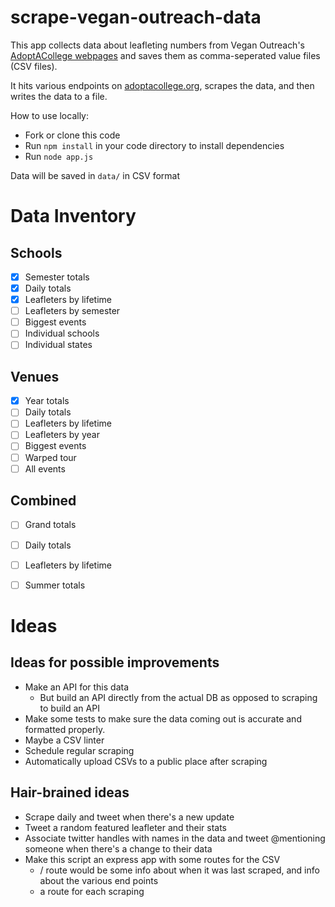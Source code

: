 scrape-vegan-outreach-data
==========================

This app collects data about leafleting numbers from Vegan Outreach's [AdoptACollege webpages](http://adoptacollege.org) and saves them as comma-seperated value files (CSV files).

It hits various endpoints on [adoptacollege.org](http://adoptacollege.org), scrapes the data, and then writes the data to a file.

How to use locally:
* Fork or clone this code
* Run ``npm install`` in your code directory to install dependencies
* Run ``node app.js``

Data will be saved in ``data/`` in CSV format

# Data Inventory

## Schools
* [X] Semester totals
* [X] Daily totals
* [X] Leafleters by lifetime
* [ ] Leafleters by semester
* [ ] Biggest events
* [ ] Individual schools
* [ ] Individual states

## Venues
* [X] Year totals
* [ ] Daily totals
* [ ] Leafleters by lifetime
* [ ] Leafleters by year
* [ ] Biggest events
* [ ] Warped tour
* [ ] All events

## Combined
* [ ] Grand totals
* [ ] Daily totals
* [ ] Leafleters by lifetime
* [ ] Summer totals



# Ideas
## Ideas for possible improvements
* Make an API for this data
  * But build an API directly from the actual  DB as opposed to scraping to build an API
* Make some tests to make sure the data coming out is accurate and formatted properly.
 * Maybe a CSV linter
* Schedule regular scraping
* Automatically upload CSVs to a public place after scraping


## Hair-brained ideas
* Scrape daily and tweet when there's a new update
* Tweet a random featured leafleter and their stats
* Associate twitter handles with names in the data and tweet @mentioning someone when there's a change to their data
* Make this script an express app with some routes for the CSV
  * / route would be some info about when it was last scraped, and info about the various end points
  * a route for each scraping
